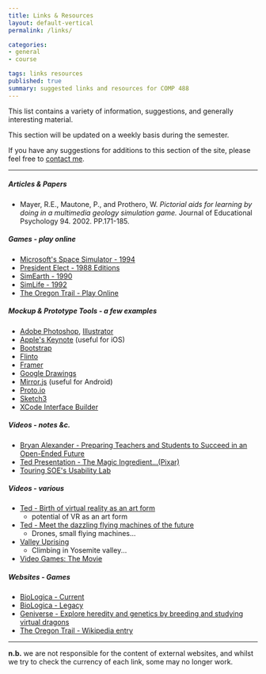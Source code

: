 ```yaml
---
title: Links & Resources
layout: default-vertical
permalink: /links/

categories:
- general
- course

tags: links resources
published: true
summary: suggested links and resources for COMP 488
---
```


This list contains a variety of information, suggestions, and generally interesting material.

This section will be updated on a weekly basis during the semester.

If you have any suggestions for additions to this section of the site, please feel free to [contact me](mailto:nhayward@luc.edu?subject=COMP488-Links).

***

##### Articles & Papers

  * Mayer, R.E., Mautone, P., and Prothero, W. *Pictorial aids for learning by doing in a multimedia geology simulation game.* Journal of Educational Psychology 94. 2002. PP.171-185.

<!--
##### Documentation & Guides

  * ...

##### Frameworks & Libraries (a few examples)

  * ...
-->

##### Games - play online

  * [Microsoft's Space Simulator - 1994](https://archive.org/details/msdos_Microsoft_Space_Simulator_1994)
  * [President Elect - 1988 Editions](https://archive.org/details/msdos_President_Elect_-_1988_Edition_1987)
  * [SimEarth - 1990](https://archive.org/details/msdos_SimEarth_-_The_Living_Planet_1990)
  * [SimLife - 1992](https://archive.org/details/msdos_SimLife_1992)
  * [The Oregon Trail - Play Online](https://archive.org/details/msdos_Oregon_Trail_The_1990)

##### Mockup & Prototype Tools - a few examples

  * [Adobe Photoshop](http://goo.gl/GsIYY0), [Illustrator](http://goo.gl/9K8Kfw)
  * [Apple's Keynote](http://keynotopia.com/guides/) (useful for iOS)
  * [Bootstrap](http://getbootstrap.com/)
  * [Flinto](https://www.flinto.com/)
  * [Framer](http://framerjs.com/)
  * [Google Drawings](http://goo.gl/qPRCfG)
  * [Mirror.js](http://jimulabs.com/mirrorjs-preview/) (useful for Android)
  * [Proto.io](https://proto.io/)
  * [Sketch3](http://bohemiancoding.com/sketch/)
  * [XCode Interface Builder](https://developer.apple.com/xcode/interface-builder/)

<!--
##### Useful Tools & Reference

  * ...

##### Various

  * ,,,

-->

##### Videos - notes &c.

  * [Bryan Alexander - Preparing Teachers and Students to Succeed in an Open-Ended Future](https://vimeo.com/34588627)
  * [Ted Presentation - The Magic Ingredient...(Pixar)](https://www.ted.com/talks/danielle_feinberg_the_magic_ingredient_that_brings_pixar_movies_to_life)
  * [Touring SOE's Usability Lab](https://www.youtube.com/watch?v=pAZglMkQsmg)

##### Videos - various

  * [Ted - Birth of virtual reality as an art form ](https://www.ted.com/talks/chris_milk_the_birth_of_virtual_reality_as_an_art_form)
    * potential of VR as an art form
  * [Ted - Meet the dazzling flying machines of the future ](https://www.ted.com/talks/raffaello_d_andrea_meet_the_dazzling_flying_machines_of_the_future)
    * Drones, small flying machines...
  * [Valley Uprising](http://www.imdb.com/title/tt3784160/)
    * Climbing in Yosemite valley...
  * [Video Games: The Movie](http://videogamesthemovie.com/)

##### Websites - Games

  * [BioLogica - Current](https://concord.org/teaching-genetics/dragons)
  * [BioLogica - Legacy](http://biologica.concord.org/)
  * [Geniverse - Explore heredity and genetics by breeding and studying virtual dragons](https://concord.org/teaching-genetics/dragons)
  * [The Oregon Trail - Wikipedia entry](https://en.wikipedia.org/wiki/The_Oregon_Trail_(video_game))

***

**n.b.** we are not responsible for the content of external websites, and whilst we try to check the currency of each link, some may no longer work.
